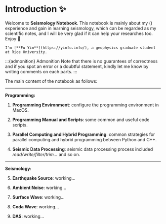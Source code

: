 # Introduction ✨

Welcome to **Seismology Notebook**. This notebook is mainly about my () experience and gain in learning seismology, which can be regarded as my scientific notes, and I will be very glad if it can help your researches too. Enjoy 👋

```{margin} About Me
I'm [**Fu Yin**](https://yinfu.info/), a geophysics graduate student at Rice University.
```

:::{admonition} Admonition
Note that there is no guarantees of correctness and if you spot an error or a doubtful statement, kindly let me know by writing comments on each parts.
:::

The main content of the notebook as follows:

---
**Programming:**

1. **Programming Environment**: configure the programming environment in MacOS.

2. **Programming Manual and Scripts**: some common and useful code scripts.

3. **Parallel Computing and Hybrid Programming**: common strategies for parallel computing and hybrid programming between Python and C++.

4. **Seismic Data Processing**: seismic data processing process included *read/write/filter/trim...* and so on.

---
**Seismology:**

5. **Earthquake Source**: working...

6. **Ambient Noise**: working...

7. **Surface Wave**: working...

8. **Coda Wave**: working...

9. **DAS**: working...





<!-- ```{tableofcontents}
```

Here is my nifty citation {cite}`holdgraf_evidence_2014`.

```{bibliography}
``` -->